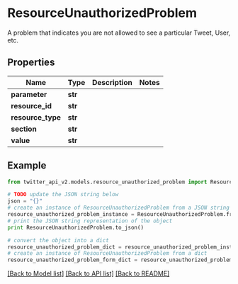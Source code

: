 # ResourceUnauthorizedProblem

A problem that indicates you are not allowed to see a particular Tweet, User, etc.

## Properties
Name | Type | Description | Notes
------------ | ------------- | ------------- | -------------
**parameter** | **str** |  | 
**resource_id** | **str** |  | 
**resource_type** | **str** |  | 
**section** | **str** |  | 
**value** | **str** |  | 

## Example

```python
from twitter_api_v2.models.resource_unauthorized_problem import ResourceUnauthorizedProblem

# TODO update the JSON string below
json = "{}"
# create an instance of ResourceUnauthorizedProblem from a JSON string
resource_unauthorized_problem_instance = ResourceUnauthorizedProblem.from_json(json)
# print the JSON string representation of the object
print ResourceUnauthorizedProblem.to_json()

# convert the object into a dict
resource_unauthorized_problem_dict = resource_unauthorized_problem_instance.to_dict()
# create an instance of ResourceUnauthorizedProblem from a dict
resource_unauthorized_problem_form_dict = resource_unauthorized_problem.from_dict(resource_unauthorized_problem_dict)
```
[[Back to Model list]](../README.md#documentation-for-models) [[Back to API list]](../README.md#documentation-for-api-endpoints) [[Back to README]](../README.md)


